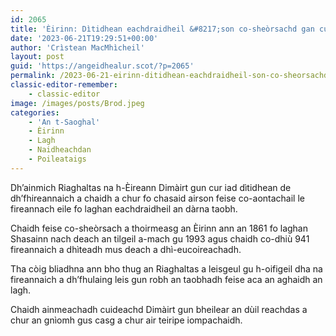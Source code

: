 ```yaml
---
id: 2065
title: 'Èirinn: Dìtidhean eachdraidheil &#8217;son co-sheòrsachd gan cur an dàrna taobh'
date: '2023-06-21T19:29:51+00:00'
author: 'Crìstean MacMhìcheil'
layout: post
guid: 'https://angeidhealur.scot/?p=2065'
permalink: /2023-06-21-eirinn-ditidhean-eachdraidheil-son-co-sheorsachd-gan-cur-an-darna-taobh/
classic-editor-remember:
    - classic-editor
image: /images/posts/Brod.jpeg
categories:
    - 'An t-Saoghal'
    - Èirinn
    - Lagh
    - Naidheachdan
    - Poileataigs
---
```


Dh’ainmich Riaghaltas na h-Èireann Dimàirt gun cur iad dìtidhean de dh’fhireannaich a chaidh a chur fo chasaid airson feise co-aontachail le fireannach eile fo laghan eachdraidheil an dàrna taobh.

Chaidh feise co-sheòrsach a thoirmeasg an Èirinn ann an 1861 fo laghan Shasainn nach deach an tilgeil a-mach gu 1993 agus chaidh co-dhiù 941 fireannaich a dhìteadh mus deach a dhì-eucoireachadh.

Tha còig bliadhna ann bho thug an Riaghaltas a leisgeul gu h-oifigeil dha na fireannaich a dh’fhulaing leis gun robh an taobhadh feise aca an aghaidh an lagh.

Chaidh ainmeachadh cuideachd Dimàirt gun bheilear an dùil reachdas a chur an gnìomh gus casg a chur air teiripe iompachaidh.